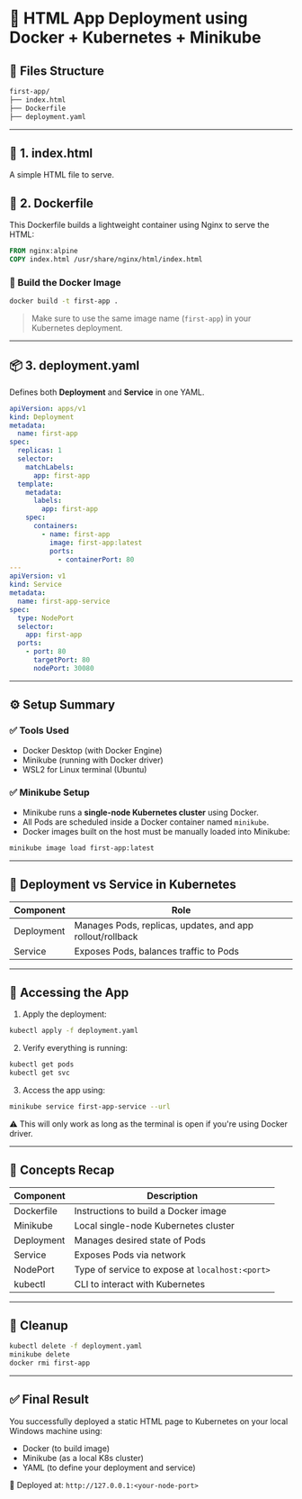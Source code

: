 # 🚀 HTML App Deployment using Docker + Kubernetes + Minikube

## 📁 Files Structure

```bash
first-app/
├── index.html
├── Dockerfile
├── deployment.yaml
```

---

## 📄 1. index.html

A simple HTML file to serve.


## 🐳 2. Dockerfile

This Dockerfile builds a lightweight container using Nginx to serve the HTML:

```Dockerfile
FROM nginx:alpine
COPY index.html /usr/share/nginx/html/index.html
```

### 🔧 Build the Docker Image

```bash
docker build -t first-app .
```

> Make sure to use the same image name (`first-app`) in your Kubernetes deployment.

---

## 📦 3. deployment.yaml

Defines both **Deployment** and **Service** in one YAML.

```yaml
apiVersion: apps/v1
kind: Deployment
metadata:
  name: first-app
spec:
  replicas: 1
  selector:
    matchLabels:
      app: first-app
  template:
    metadata:
      labels:
        app: first-app
    spec:
      containers:
        - name: first-app
          image: first-app:latest
          ports:
            - containerPort: 80
---
apiVersion: v1
kind: Service
metadata:
  name: first-app-service
spec:
  type: NodePort
  selector:
    app: first-app
  ports:
    - port: 80
      targetPort: 80
      nodePort: 30080
```

---

## ⚙️ Setup Summary

### ✅ Tools Used

- Docker Desktop (with Docker Engine)
- Minikube (running with Docker driver)
- WSL2 for Linux terminal (Ubuntu)

### ✅ Minikube Setup

- Minikube runs a **single-node Kubernetes cluster** using Docker.
- All Pods are scheduled inside a Docker container named `minikube`.
- Docker images built on the host must be manually loaded into Minikube:
  
```bash
minikube image load first-app:latest
```

---

## 🧱 Deployment vs Service in Kubernetes

| Component   | Role                                                       |
|-------------|------------------------------------------------------------|
| Deployment  | Manages Pods, replicas, updates, and app rollout/rollback |
| Service     | Exposes Pods, balances traffic to Pods                     |

---

## 🔌 Accessing the App

1. Apply the deployment:

```bash
kubectl apply -f deployment.yaml
```

2. Verify everything is running:

```bash
kubectl get pods
kubectl get svc
```

3. Access the app using:

```bash
minikube service first-app-service --url
```

⚠️ This will only work as long as the terminal is open if you're using Docker driver.

---

## 🧠 Concepts Recap

| Component     | Description                                                   |
|---------------|---------------------------------------------------------------|
| Dockerfile    | Instructions to build a Docker image                          |
| Minikube      | Local single-node Kubernetes cluster                          |
| Deployment    | Manages desired state of Pods                                 |
| Service       | Exposes Pods via network                                      |
| NodePort      | Type of service to expose at `localhost:<port>`              |
| kubectl       | CLI to interact with Kubernetes                               |

---

## 🧼 Cleanup

```bash
kubectl delete -f deployment.yaml
minikube delete
docker rmi first-app
```

---

## ✅ Final Result

You successfully deployed a static HTML page to Kubernetes on your local Windows machine using:

- Docker (to build image)
- Minikube (as a local K8s cluster)
- YAML (to define your deployment and service)

🎉 Deployed at: `http://127.0.0.1:<your-node-port>`
